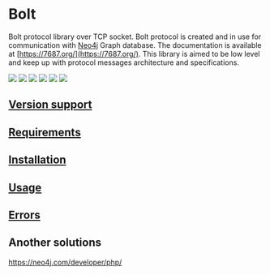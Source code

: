 # Bolt
Bolt protocol library over TCP socket. Bolt protocol is created and in use for communication with [Neo4j](https://neo4j.com/) Graph database. The documentation is available at [https://7687.org/](https://7687.org/). This library is aimed to be low level and keep up with protocol messages architecture and specifications.

![](https://img.shields.io/badge/phpunit-passed-success) ![](https://img.shields.io/badge/coverage-87%25-green) ![](https://img.shields.io/github/stars/stefanak-michal/Bolt) ![](https://img.shields.io/packagist/dt/stefanak-michal/bolt) ![](https://img.shields.io/github/v/release/stefanak-michal/bolt) ![](https://img.shields.io/github/commits-since/stefanak-michal/bolt/latest)

## [Version support](https://github.com/stefanak-michal/Bolt/wiki/Version-support)
## [Requirements](https://github.com/stefanak-michal/Bolt/wiki/Requirements)
## [Installation](https://github.com/stefanak-michal/Bolt/wiki/Installation)
## [Usage](https://github.com/stefanak-michal/Bolt/wiki/Usage)
## [Errors](https://github.com/stefanak-michal/Bolt/wiki/Errors)

## Another solutions
https://neo4j.com/developer/php/
